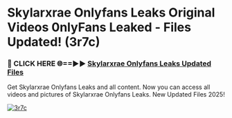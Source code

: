 # Skylarxrae Onlyfans Leaks Original Videos 0nlyFans Leaked - Files Updated! (3r7c)

<h3>🔴 CLICK HERE 🌐==►► <a href="https://tinyurl.com/x26r9saj" rel="nofollow">Skylarxrae Onlyfans Leaks Updated Files</a></h3>

Get Skylarxrae Onlyfans Leaks and all content. Now you can access all videos and pictures of Skylarxrae Onlyfans Leaks. New Updated Files 2025!

[![3r7c](https://i.imgur.com/LkgZPqh.gif)](https://tinyurl.com/x26r9saj)
